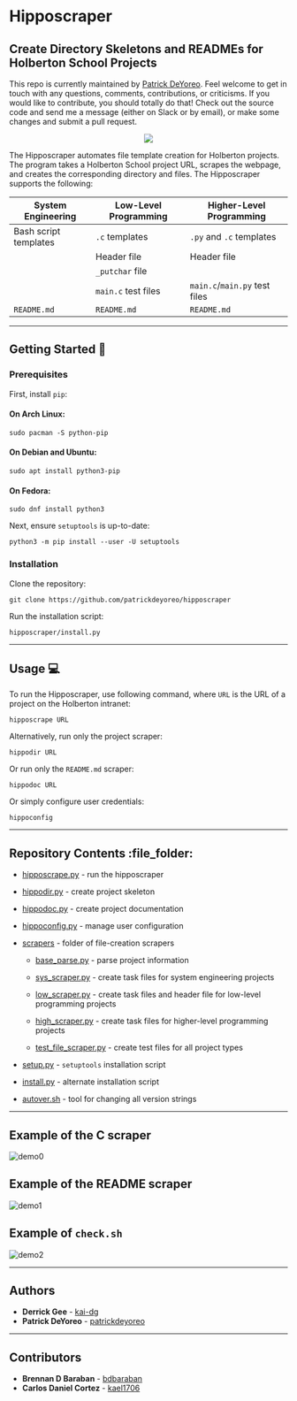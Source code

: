 # Hipposcraper

## Create Directory Skeletons and READMEs for Holberton School Projects

This repo is currently maintained by [Patrick DeYoreo](github.com/patrickdeyoreo).
Feel welcome to get in touch with any questions, comments, contributions, or
criticisms. If you would like to contribute, you should totally do that! Check
out the source code and send me a message (either on Slack or by email), or
make some changes and submit a pull request.

<p align="center">
  <img src="http://www.holbertonschool.com/holberton-logo.png">
</p>

The Hipposcraper automates file template creation for Holberton projects. The
program takes a Holberton School project URL, scrapes the webpage, and creates
the corresponding directory and files. The Hipposcraper supports the following:

| System Engineering    | Low-Level Programming | Higher-Level Programming      |
| --------------------- | --------------------- | ----------------------------- |
| Bash script templates | `.c` templates        | `.py` and `.c` templates      |
|                       | Header file           | Header file                   |
|                       | `_putchar` file       |                               |
|                       | `main.c` test files   | `main.c`/`main.py` test files |
| `README.md`           | `README.md`           | `README.md`                   |

---

## Getting Started :wrench:

### Prerequisites

First, install `pip`:

#### On Arch Linux:

```
sudo pacman -S python-pip
```

#### On Debian and Ubuntu:

```
sudo apt install python3-pip
```

#### On Fedora:

```
sudo dnf install python3
```

Next, ensure `setuptools` is up-to-date:

```
python3 -m pip install --user -U setuptools
```

### Installation

Clone the repository:

```
git clone https://github.com/patrickdeyoreo/hipposcraper
```

Run the installation script:

```
hipposcraper/install.py
```

---

## Usage :computer:

To run the Hipposcraper, use following command, where `URL` is the URL of a
project on the Holberton intranet:

```
hipposcrape URL
```

Alternatively, run only the project scraper:

```
hippodir URL
```

Or run only the `README.md` scraper:

```
hippodoc URL
```

Or simply configure user credentials:

```
hippoconfig
```

---

## Repository Contents :file\_folder:

* [hipposcrape.py](./hipposcrape.py) -
  run the hipposcraper

* [hippodir.py](./hippodir.py) -
  create project skeleton

* [hippodoc.py](./hippodoc.py) -
  create project documentation

* [hippoconfig.py](./hippoconfig.py) -
  manage user configuration

* [scrapers](./hipposcraper/scrapers) -
  folder of file-creation scrapers

  - [base\_parse.py](./hipposcraper/scrapers/base_parse.py) -
    parse project information

  - [sys\_scraper.py](./hipposcraper/scrapers/sys_scraper.py) -
    create task files for system engineering projects

  - [low\_scraper.py](./hipposcraper/scrapers/low_scraper.py) -
    create task files and header file for low-level programming projects

  - [high\_scraper.py](./hipposcraper/scrapers/high_scraper.py) -
    create task files for higher-level programming projects

  - [test\_file\_scraper.py](./hipposcraper/scrapers/test_file_scraper.py) -
    create test files for all project types

* [setup.py](./setup.py) -
  `setuptools` installation script

* [install.py](./install.py) -
  alternate installation script

* [autover.sh](./autover.sh) -
  tool for changing all version strings

---

## Example of the C scraper

![demo0](https://i.imgur.com/oB08uzF.png)

## Example of the README scraper

![demo1](https://i.imgur.com/6qaC92l.jpg)

## Example of `check.sh`

![demo2](https://i.imgur.com/oQqTLWXh.jpg)

---

## Authors
* **Derrick Gee** - [kai-dg](https://github.com/kai-dg)
* **Patrick DeYoreo** - [patrickdeyoreo](https://github.com/patrickdeyoreo)

---

## Contributors
* **Brennan D Baraban** - [bdbaraban](https://github.com/bdbaraban)
* **Carlos Daniel Cortez** - [kael1706](https://github.com/kael1706)
